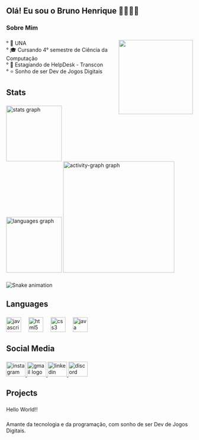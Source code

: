 <h2 align="left">Olá! Eu sou o Bruno Henrique ✌🏻👋🏻</h2>

###

<h3 align="left">Sobre Mim</h3>

###

<img align="right" height="200" src="https://i.pinimg.com/originals/7d/b3/d4/7db3d49ecd1ef524c749be4de6a99162.gif"  />

###

<p align="left">°  🏢 UNA<br>° 🎓 Cursando 4° semestre de Ciência da Computação<br>° 💼 Estagiando de HelpDesk  - Transcon<br>° ⭐ Sonho de ser Dev de Jogos Digitais</p>

###

<h2 align="left">Stats</h2>

###

<div align="left">
  <img src="https://github-readme-stats.vercel.app/api?username=Bnunes216&hide_title=false&hide_rank=false&show_icons=false&include_all_commits=true&count_private=true&disable_animations=false&theme=codeSTACKr&locale=en&hide_border=false&order=1" height="150" alt="stats graph"  />
  <img src="https://github-readme-stats.vercel.app/api/top-langs?username=Bnunes216&locale=en&hide_title=false&layout=compact&card_width=320&langs_count=5&theme=codeSTACKr&hide_border=false&order=2" height="150" alt="languages graph"  />
  <img src="https://github-readme-activity-graph.vercel.app/graph?username=Bnunes216&radius=16&theme=elegant&area=true&order=5" height="300" alt="activity-graph graph"  />
</div>

###

<img src="https://raw.githubusercontent.com/Bnunes216/Bnunes216/output/snake.svg" alt="Snake animation" />

###

<h2 align="left">Languages</h2>

###

<div align="left">
  <img src="https://cdn.jsdelivr.net/gh/devicons/devicon/icons/javascript/javascript-original.svg" height="40" alt="javascript logo"  />
  <img width="12" />
  <img src="https://cdn.jsdelivr.net/gh/devicons/devicon/icons/html5/html5-original.svg" height="40" alt="html5 logo"  />
  <img width="12" />
  <img src="https://cdn.jsdelivr.net/gh/devicons/devicon/icons/css3/css3-original.svg" height="40" alt="css3 logo"  />
  <img width="12" />
  <img src="https://cdn.jsdelivr.net/gh/devicons/devicon/icons/java/java-original.svg" height="40" alt="java logo"  />
</div>

###

<h2 align="left">Social Media</h2>

###

<div align="left">
  <a href="https://www.instagram.com/bruno_henrique216/" target="_blank">
    <img src="https://raw.githubusercontent.com/maurodesouza/profile-readme-generator/master/src/assets/icons/social/instagram/default.svg" width="52" height="40" alt="instagram logo"  />
  </a>
  <a href="https://mailto:brunohenriquenunes0@gmail.com?subject=Assunto%20do%20e-mail&body=Corpo%20da%20mensagem" target="_blank">
    <img src="https://raw.githubusercontent.com/maurodesouza/profile-readme-generator/master/src/assets/icons/social/gmail/default.svg" width="52" height="40" alt="gmail logo"  />
  </a>
  <a href="https://www.linkedin.com/in/bruno-henrique-589699246" target="_blank">
    <img src="https://raw.githubusercontent.com/maurodesouza/profile-readme-generator/master/src/assets/icons/social/linkedin/default.svg" width="52" height="40" alt="linkedin logo"  />
  </a>
  <a href="https://discordapp.com/users/1265336700230565920" target="_blank">
    <img src="https://raw.githubusercontent.com/maurodesouza/profile-readme-generator/master/src/assets/icons/social/discord/default.svg" width="52" height="40" alt="discord logo"  />
  </a>
</div>

###

<h2 align="left">Projects</h2>

###

<p align="left">Hello World!!</p>

###

<p align="left">Amante da tecnologia e da programação, com sonho de ser Dev de Jogos Digitais.</p>

###

